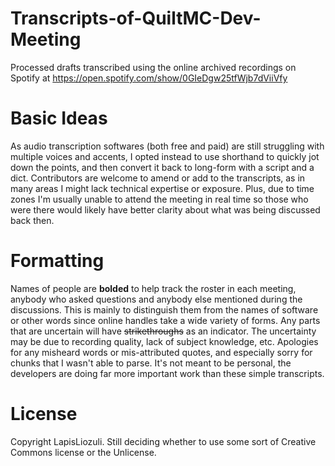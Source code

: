 # Transcripts-of-QuiltMC-Dev-Meeting
Processed drafts transcribed using the online archived recordings on Spotify at https://open.spotify.com/show/0GIeDgw25tfWjb7dViiVfy
# Basic Ideas
As audio transcription softwares (both free and paid) are still struggling with multiple voices and accents, I opted instead to use shorthand to quickly jot down the points, and then convert it back to long-form with a script and a dict.
Contributors are welcome to amend or add to the transcripts, as in many areas I might lack technical expertise or exposure. Plus, due to time zones I'm usually unable to attend the meeting in real time so those who were there would likely have better clarity about what was being discussed back then.
# Formatting
Names of people are **bolded** to help track the roster in each meeting, anybody who asked questions and anybody else mentioned during the discussions. This is mainly to distinguish them from the names of software or other words since online handles take a wide variety of forms.
Any parts that are uncertain will have ~~strikethroughs~~ as an indicator. The uncertainty may be due to recording quality, lack of subject knowledge, etc. Apologies for any misheard words or mis-attributed quotes, and especially sorry for chunks that I wasn't able to parse. It's not meant to be personal, the developers are doing far more important work than these simple transcripts.
# License
Copyright LapisLiozuli. Still deciding whether to use some sort of Creative Commons license or the Unlicense.

